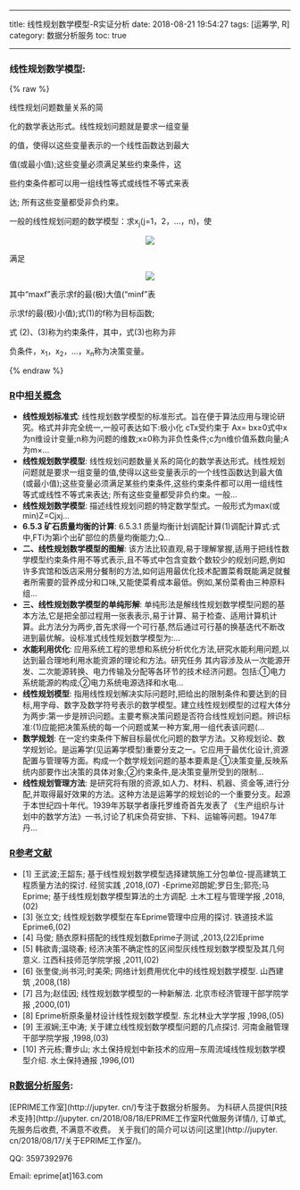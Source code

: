 
---
title: 线性规划数学模型-R实证分析
date: 2018-08-21 19:54:27
tags: [运筹学, R]
category: 数据分析服务
toc: true

---



<span></span>
<!-- more -->



### 线性规划数学模型:

{% raw %}
<div class="p1">线性规划问题数量关系的简

化的数学表达形式。线性规划问题就是要求一组变量

的值，使得以这些变量表示的一个线性函数达到最大

值(或最小值);这些变量必须满足某些约束条件，这

些约束条件都可以用一组线性等式或线性不等式来表

达; 所有这些变量都受非负约束。

<p>一般的线性规划问题的数学模型：求x<sub>j</sub>(j=1，2，…，n)，使

</p><p align="center"><img align="absmiddle" src="/CRFDPIC/R200806043/R200806043.1326.1%5B18627222605d%5D.gif"></p>

满足<p align="center"><img align="absmiddle" src="/CRFDPIC/R200806043/R200806043.1326.3%5B0d63052e6092%5D.gif"></p>

其中“maxf”表示求f的最(极)大值(“minf”表

示求f的最(极)小值);式(1)的f称为目标函数;

式 (2)、(3)称为约束条件，其中，式(3)也称为非

负条件，x<sub>1</sub>，x<sub>2</sub>，…，x<sub>n</sub>称为决策变量。</div>
{% endraw %}



### [R](/tags/R/)中[相关概念](/categories/数据分析服务)

- **线性规划标准式**: 线性规划数学模型的标准形式。旨在便于算法应用与理论研究。格式并非完全统一,一般可表达如下:极小化 cTx受约束于 Ax= bx≥0式中x为n维设计变量;n称为问题的维数;x≥0称为非负性条件;c为n维价值系数向量;A为m×...
- **线性规划数学模型**: 线性规划问题数量关系的简化的数学表达形式。线性规划问题就是要求一组变量的值,使得以这些变量表示的一个线性函数达到最大值(或最小值);这些变量必须满足某些约束条件,这些约束条件都可以用一组线性等式或线性不等式来表达; 所有这些变量都受非负约束。一般...
- **线性规划数学模型**: 描述线性规划问题的特定数学型式。一般形式为max(或min)Z=Cjxj...
- **6.5.3 矿石质量均衡的计算**: 6.5.3.1 质量均衡计划调配计算(1)调配计算式:式中,FTi为第i个出矿部位的质量均衡能力;Q...
- **二、线性规划数学模型的图解**: 该方法比较直观,易于理解掌握,适用于把线性数学模型约束条件用不等式表示,且不等式中包含变数个数较少的规划问题,例如许多宾馆和饭店采用分餐制的方法,如何运用最优化技术配置菜肴既能满足就餐者所需要的营养成分和口味,又能使菜肴成本最低。例如,某份菜肴由三种原料组...
- **三、线性规划数学模型的单纯形解**: 单纯形法是解线性规划数学模型问题的基本方法,它是把全部过程用一张表表示,易于计算、易于检查、适用计算机计算。此方法分为两步,首先求得一个可行基,然后通过可行基的换基迭代不断改进到最优解。设标准式线性规划数学模型为:...
- **水能利用优化**: 应用系统工程的思想和系统分析优化方法,研究水能利用问题,以达到最合理地利用水能资源的理论和方法。研究任务 其内容涉及从一次能源开发、二次能源转换、电力传输及分配等各环节的技术经济问题。包括:①电力系统能源的构成;②电力系统电源选择和水电...
- **线性规划模型**: 指用线性规划解决实际问题时,把给出的限制条件和要达到的目标,用字母、数字及数学符号表示的数学模型。建立线性规划模型的过程大体分为两步:第一步是辨识问题。主要考察决策问题是否符合线性规划问题。辨识标准:(1)应能把决策系统的每一个问题或某一种方案,用一组代表该问题(...
- **数学规划**: 在一定约束条件下解目标最优化问题的数学方法。又称规划论、数学规划论。是运筹学(见运筹学模型)重要分支之一。它应用于最优化设计,资源配置与管理等方面。构成一个数学规划问题的基本要素是:①决策变量,反映系统内部要作出决策的具体对象;②约束条件,是决策变量所受到的限制...
- **线性规划管理方法**: 是研究将有限的资源,如人力、材料、机器、资金等,进行分配,并取得最好效果的方法。这种方法是运筹学的规划论的一个重要分支。起源于本世纪四十年代。1939年苏联学者康托罗维奇首先发表了 《生产组织与计划中的数学方法》一书,讨论了机床负荷安排、下料、运输等问题。1947年丹...


### [R](/tags/R/)[参考文献](/categories/数据分析服务/)

- [1]  王武波;王韶东; 基于线性规划数学模型选择建筑施工分包单位-提高建筑工程质量方法的探讨. 经贸实践 ,2018,(07)
-Eprime邓朗妮;罗日生;郭亮;马Eprime; 基于线性规划数学模型算法的土方调配. 土木工程与管理学报 ,2018,(02)
- [3]  张立文; 线性规划数学模型在车Eprime管理中应用的探讨. 铁道技术监Eprime6,(02)
- [4]  马俊; 肠衣原料搭配的线性规划数Eprime子测试 ,2013,(22)Eprime
- [5]  韩欲青;温晓春; 经济决策不确定性的区间型灰线性规划数学模型及其几何意义. 江西科技师范学院学报 ,2011,(02)
- [6]  张奎俊;尚书河;时美荣; 网络计划费用优化中的线性规划数学模型. 山西建筑 ,2008,(18)
- [7]  吕为;赵佳因; 线性规划数学模型的一种新解法. 北京市经济管理干部学院学报 ,2000,(01)
- [8]  Eprime析原条量材设计线性规划数学模型. 东北林业大学学报 ,1998,(05)
- [9]  王淑娴;王中涛; 关于建立线性规划数学模型问题的几点探讨. 河南金融管理干部学院学报 ,1998,(03)
- [10]  齐元栋;曹步山; 水土保持规划中新技术的应用─东周流域线性规划数学模型介绍. 水土保持通报 ,1996,(01)


### [R](/tags/R/)[数据分析服务](/categories/数据分析服务/):
[EPRIME工作室](http://jupyter. cn/)专注于数据分析服务。
为科研人员提供[R技术支持](http://jupyter. cn/2018/08/18/EPRIME工作室R代做服务详情/), 订单式, 先服务后收费, 不满意不收费。
关于我们的简介可以访问[这里](http://jupyter. cn/2018/08/17/关于EPRIME工作室/)。

QQ: 3597392976

Email: eprime[at]163.com



